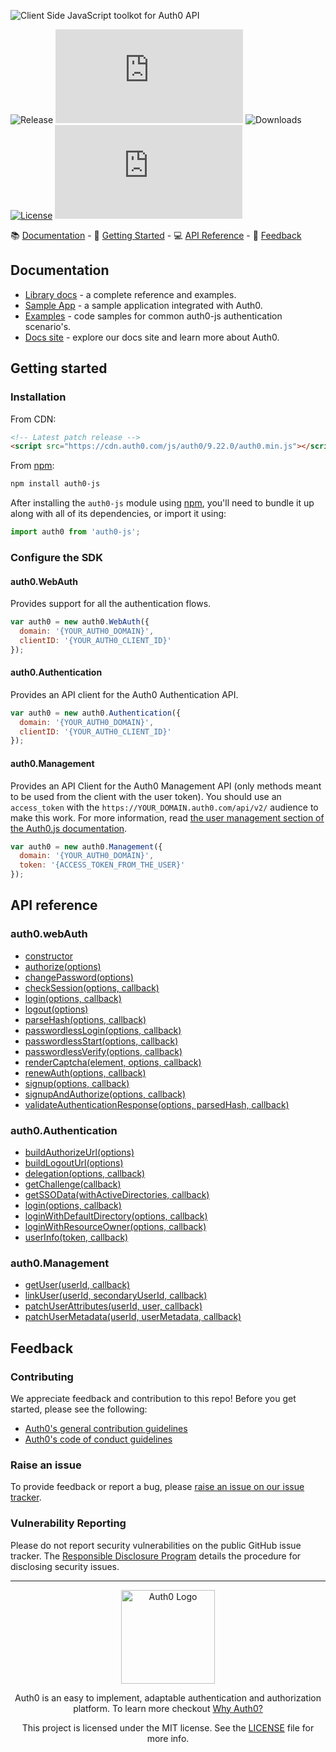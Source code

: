 ![Client Side JavaScript toolkot for Auth0 API](https://cdn.auth0.com/website/sdks/banners/auth0-js-banner.png)

![Release](https://img.shields.io/npm/v/auth0-js)
[![Codecov](https://img.shields.io/codecov/c/github/auth0/auth0.js)](https://codecov.io/gh/auth0/auth0.js)
![Downloads](https://img.shields.io/npm/dw/auth0-js)
[![License](https://img.shields.io/:license-MIT-blue.svg?style=flat)](https://opensource.org/licenses/MIT)
[![CircleCI](https://img.shields.io/circleci/build/github/auth0/auth0.js)](https://circleci.com/gh/auth0/auth0.js)

📚 [Documentation](#documentation) - 🚀 [Getting Started](#getting-started) - 💻 [API Reference](#api-reference) - 💬 [Feedback](#feedback)

## Documentation

- [Library docs](https://auth0.com/docs/libraries/auth0js) - a complete reference and examples.
- [Sample App](https://github.com/auth0/auth0.js/blob/master/example/) - a sample application integrated with Auth0.
- [Examples](https://github.com/auth0/auth0.js/blob/master/EXAMPLES.md) - code samples for common auth0-js authentication scenario's.
- [Docs site](https://www.auth0.com/docs) - explore our docs site and learn more about Auth0.

## Getting started

### Installation

From CDN:

```html
<!-- Latest patch release -->
<script src="https://cdn.auth0.com/js/auth0/9.22.0/auth0.min.js"></script>
```

From [npm](https://npmjs.org):

```sh
npm install auth0-js
```

After installing the `auth0-js` module using [npm](https://npmjs.org), you'll need to bundle it up along with all of its dependencies, or import it using:

```js
import auth0 from 'auth0-js';
```

### Configure the SDK

#### auth0.WebAuth

Provides support for all the authentication flows.

```js
var auth0 = new auth0.WebAuth({
  domain: '{YOUR_AUTH0_DOMAIN}',
  clientID: '{YOUR_AUTH0_CLIENT_ID}'
});
```

#### auth0.Authentication

Provides an API client for the Auth0 Authentication API.

```js
var auth0 = new auth0.Authentication({
  domain: '{YOUR_AUTH0_DOMAIN}',
  clientID: '{YOUR_AUTH0_CLIENT_ID}'
});
```

#### auth0.Management

Provides an API Client for the Auth0 Management API (only methods meant to be used from the client with the user token). You should use an `access_token` with the `https://YOUR_DOMAIN.auth0.com/api/v2/` audience to make this work. For more information, read [the user management section of the Auth0.js documentation](https://auth0.com/docs/libraries/auth0js/v9#user-management).

```js
var auth0 = new auth0.Management({
  domain: '{YOUR_AUTH0_DOMAIN}',
  token: '{ACCESS_TOKEN_FROM_THE_USER}'
});
```

## API reference

### auth0.webAuth

- [constructor](https://auth0.github.io/auth0.js/WebAuth.html#WebAuth)
- [authorize(options)](https://auth0.github.io/auth0.js/WebAuth.html#authorize)
- [changePassword(options)](https://auth0.github.io/auth0.js/WebAuth.html#changePassword)
- [checkSession(options, callback)](https://auth0.github.io/auth0.js/WebAuth.html#checkSession)
- [login(options, callback)](https://auth0.github.io/auth0.js/WebAuth.html#login)
- [logout(options)](https://auth0.github.io/auth0.js/WebAuth.html#logout)
- [parseHash(options, callback)](https://auth0.github.io/auth0.js/WebAuth.html#parseHash)
- [passwordlessLogin(options, callback)](https://auth0.github.io/auth0.js/WebAuth.html#passwordlessLogin)
- [passwordlessStart(options, callback)](https://auth0.github.io/auth0.js/WebAuth.html#passwordlessStart)
- [passwordlessVerify(options, callback)](https://auth0.github.io/auth0.js/WebAuth.html#passwordlessVerify)
- [renderCaptcha(element, options, callback)](https://auth0.github.io/auth0.js/WebAuth.html#renderCaptcha)
- [renewAuth(options, callback)](https://auth0.github.io/auth0.js/WebAuth.html#renewAuth)
- [signup(options, callback)](https://auth0.github.io/auth0.js/WebAuth.html#signup)
- [signupAndAuthorize(options, callback)](https://auth0.github.io/auth0.js/WebAuth.html#signupAndAuthorize)
- [validateAuthenticationResponse(options, parsedHash, callback)](https://auth0.github.io/auth0.js/WebAuth.html#validateAuthenticationResponse)

### auth0.Authentication

- [buildAuthorizeUrl(options)](https://auth0.github.io/auth0.js/Authentication.html#buildAuthorizeUrl)
- [buildLogoutUrl(options)](https://auth0.github.io/auth0.js/Authentication.html#buildLogoutUrl)
- [delegation(options, callback)](https://auth0.github.io/auth0.js/Authentication.html#delegation)
- [getChallenge(callback)](https://auth0.github.io/auth0.js/Authentication.html#getChallenge)
- [getSSOData(withActiveDirectories, callback)](https://auth0.github.io/auth0.js/Authentication.html#getSSOData)
- [login(options, callback)](https://auth0.github.io/auth0.js/Authentication.html#login)
- [loginWithDefaultDirectory(options, callback)](https://auth0.github.io/auth0.js/Authentication.html#loginWithDefaultDirectory)
- [loginWithResourceOwner(options, callback)](https://auth0.github.io/auth0.js/Authentication.html#loginWithResourceOwner)
- [userInfo(token, callback)](https://auth0.github.io/auth0.js/Authentication.html#userInfo)

### auth0.Management

- [getUser(userId, callback)](https://auth0.github.io/auth0.js/Management.html#getUser)
- [linkUser(userId, secondaryUserId, callback)](https://auth0.github.io/auth0.js/Management.html#linkUser)
- [patchUserAttributes(userId, user, callback)](https://auth0.github.io/auth0.js/Management.html#patchUserAttributes)
- [patchUserMetadata(userId, userMetadata, callback)](https://auth0.github.io/auth0.js/Management.html#patchUserMetadata)

## Feedback

### Contributing

We appreciate feedback and contribution to this repo! Before you get started, please see the following:

- [Auth0's general contribution guidelines](https://github.com/auth0/open-source-template/blob/master/GENERAL-CONTRIBUTING.md)
- [Auth0's code of conduct guidelines](https://github.com/auth0/open-source-template/blob/master/CODE-OF-CONDUCT.md)

### Raise an issue

To provide feedback or report a bug, please [raise an issue on our issue tracker](https://github.com/auth0/auth0.js/issues).

### Vulnerability Reporting

Please do not report security vulnerabilities on the public GitHub issue tracker. The [Responsible Disclosure Program](https://auth0.com/responsible-disclosure-policy) details the procedure for disclosing security issues.

---

<p align="center">
  <picture>
    <source media="(prefers-color-scheme: light)" srcset="https://cdn.auth0.com/website/sdks/logos/auth0_light_mode.png"   width="150">
    <source media="(prefers-color-scheme: dark)" srcset="https://cdn.auth0.com/website/sdks/logos/auth0_dark_mode.png" width="150">
    <img alt="Auth0 Logo" src="https://cdn.auth0.com/website/sdks/logos/auth0_light_mode.png" width="150">
  </picture>
</p>
<p align="center">Auth0 is an easy to implement, adaptable authentication and authorization platform. To learn more checkout <a href="https://auth0.com/why-auth0">Why Auth0?</a></p>
<p align="center">
This project is licensed under the MIT license. See the <a href="https://github.com/auth0/auth0.js/blob/master/LICENSE"> LICENSE</a> file for more info.</p>

